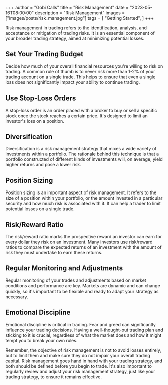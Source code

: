 +++
author = "Gobi Calls"
title = "Risk Management"
date = "2023-05-16T08:00:00"
description = "Risk Management"
images = ["images/posts/risk_management.jpg"]
tags = [
    "Getting Started",
]
+++

Risk management in trading refers to the identification, analysis, and acceptance or mitigation of trading risks. It is an essential component of your broader trading strategy, aimed at minimizing potential losses.

## Set Your Trading Budget
Decide how much of your overall financial resources you're willing to risk on trading. A common rule of thumb is to never risk more than 1-2% of your trading account on a single trade. This helps to ensure that even a single loss does not significantly impact your ability to continue trading.

## Use Stop-Loss Orders
A stop-loss order is an order placed with a broker to buy or sell a specific stock once the stock reaches a certain price. It's designed to limit an investor's loss on a position.

## Diversification
Diversification is a risk management strategy that mixes a wide variety of investments within a portfolio. The rationale behind this technique is that a portfolio constructed of different kinds of investments will, on average, yield higher returns and pose a lower risk.

## Position Sizing
Position sizing is an important aspect of risk management. It refers to the size of a position within your portfolio, or the amount invested in a particular security and how much risk is associated with it. It can help a trader to limit potential losses on a single trade.

## Risk/Reward Ratio 
The risk/reward ratio marks the prospective reward an investor can earn for every dollar they risk on an investment. Many investors use risk/reward ratios to compare the expected returns of an investment with the amount of risk they must undertake to earn these returns.

## Regular Monitoring and Adjustments
Regular monitoring of your trades and adjustments based on market conditions and performance are key. Markets are dynamic and can change quickly, so it's important to be flexible and ready to adapt your strategy as necessary.

## Emotional Discipline 
Emotional discipline is critical in trading. Fear and greed can significantly influence your trading decisions. Having a well-thought-out trading plan and sticking to it is crucial, regardless of what the market does and how it might tempt you to break your own rules.


Remember, the objective of risk management is not to avoid losses entirely, but to limit them and make sure they do not impair your overall trading capital. Risk management goes hand in hand with your trading strategy, and both should be defined before you begin to trade. It's also important to regularly review and adjust your risk management strategy, just like your trading strategy, to ensure it remains effective.
